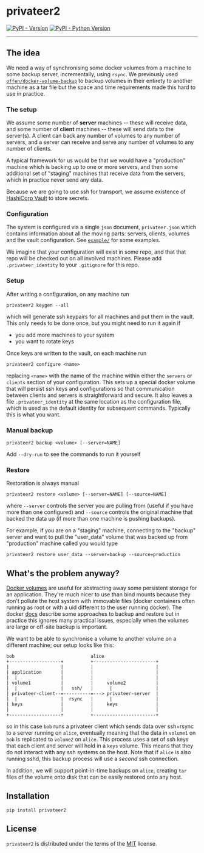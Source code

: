 # privateer2

[![PyPI - Version](https://img.shields.io/pypi/v/privateer2.svg)](https://pypi.org/project/privateer2)
[![PyPI - Python Version](https://img.shields.io/pypi/pyversions/privateer2.svg)](https://pypi.org/project/privateer2)

-----

## The idea

We need a way of synchronising some docker volumes from a machine to some backup server, incrementally, using `rsync`. We previously used [`offen/docker-volume-backup`](https://github.com/offen/docker-volume-backup) to backup volumes in their entirety to another machine as a tar file but the space and time requirements made this hard to use in practice.

### The setup

We assume some number of **server** machines -- these will receive data, and some number of **client** machines -- these will send data to the server(s).  A client can back any number of volumes to any number of servers, and a server can receive and serve any number of volumes to any number of clients.

A typical framework for us would be that we would have a "production" machine which is backing up to one or more servers, and then some additional set of "staging" machines that receive data from the servers, which in practice never send any data.

Because we are going to use ssh for transport, we assume existence of [HashiCorp Vault](https://www.vaultproject.io/) to store secrets.

### Configuration

The system is configured via a single `json` document, `privateer.json` which contains information about all the moving parts: servers, clients, volumes and the vault configuration. See [`example/`](example/) for some examples.

We imagine that your configuration will exist in some repo, and that that repo will be checked out on all involved machines. Please add `.privateer_identity` to your `.gitignore` for this repo.

### Setup

After writing a configuration, on any machine run

```
privateer2 keygen --all
```

which will generate ssh keypairs for all machines and put them in the vault. This only needs to be done once, but you might need to run it again if

* you add more machines to your system
* you want to rotate keys

Once keys are written to the vault, on each machine run

```
privateer2 configure <name>
```

replacing `<name>` with the name of the machine within either the `servers` or `clients` section of your configuration.  This sets up a special docker volume that will persist ssh keys and configurations so that communication between clients and servers is straightforward and secure.  It also leaves a file `.privateer_identity` at the same location as the configuration file, which is used as the default identity for subsequent commands. Typically this is what you want.

### Manual backup

```
privateer2 backup <volume> [--server=NAME]
```

Add `--dry-run` to see the commands to run it yourself

### Restore

Restoration is always manual

```
privateer2 restore <volume> [--server=NAME] [--source=NAME]
```

where `--server` controls the server you are pulling from (useful if you have more than one configured) and `--source` controls the original machine that backed the data up (if more than one machine is pushing backups).

For example, if you are on a "staging" machine, connecting to the "backup" server and want to pull the "user_data" volume that was backed up from "production" machine called  you would type

```
privateer2 restore user_data --server=backup --source=production
```


## What's the problem anyway?

[Docker volumes](https://docs.docker.com/storage/volumes/) are useful for abstracting away some persistent storage for an application. They're much nicer to use than bind mounts because they don't pollute the host system with immovable files (docker containers often running as root or with a uid different to the user running docker).  The docker [docs](https://docs.docker.com/storage/volumes/#back-up-restore-or-migrate-data-volumes) describe some approaches to backup and restore but in practice this ignores many practical issues, especially when the volumes are large or off-site backup is important.

We want to be able to synchronise a volume to another volume on a different machine; our setup looks like this:

```
bob                            alice
+-------------------+          +-----------------------+
|                   |          |                       |
| application       |          |                       |
|  |                |          |                       |
| volume1           |          |     volume2           |
|  |                |   ssh/   |      |                |
| privateer-client--=----------=---> privateer-server  |
|  |                |  rsync   |      |                |
| keys              |          |     keys              |
|                   |          |                       |
+-------------------+          +-----------------------+
```

so in this case `bob` runs a privateer client which sends data over ssh+rsync to a server running on `alice`, eventually meaning that the data in `volume1` on `bob` is replicated to `volume2` on `alice`.  This process uses a set of ssh keys that each client and server will hold in a `keys` volume.  This means that they do not interact with any ssh systems on the host.  Note that if `alice` is also running sshd, this backup process will use a *second* ssh connection.

In addition, we will support point-in-time backups on `alice`, creating `tar` files of the volume onto disk that can be easily restored onto any host.

## Installation

```console
pip install privateer2
```

## License

`privateer2` is distributed under the terms of the [MIT](https://spdx.org/licenses/MIT.html) license.
